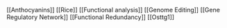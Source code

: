 [[Anthocyanins]]
[[Rice]]
[[Functional analysis]]
[[Genome Editing]]
[[Gene Regulatory Network]]
[[Functional Redundancy]]
[[Osttg1]]

